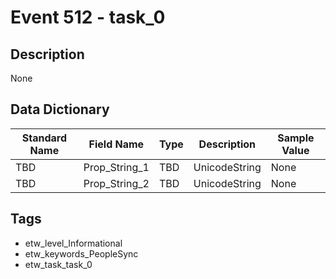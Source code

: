 # Event 512 - task_0

## Description
None

## Data Dictionary
|Standard Name|Field Name|Type|Description|Sample Value|
|---|---|---|---|---|
|TBD|Prop_String_1|TBD|UnicodeString|None|None|
|TBD|Prop_String_2|TBD|UnicodeString|None|None|

## Tags
* etw_level_Informational
* etw_keywords_PeopleSync
* etw_task_task_0